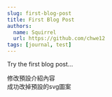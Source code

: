 ```yaml
---
slug: first-blog-post
title: First Blog Post
authors:
  name: Squirrel
  url: https://github.com/chwe12
tags: [journal, test]
---
```


Try the first blog post...  

修改預設介紹內容  
成功改掉預設的svg圖案
